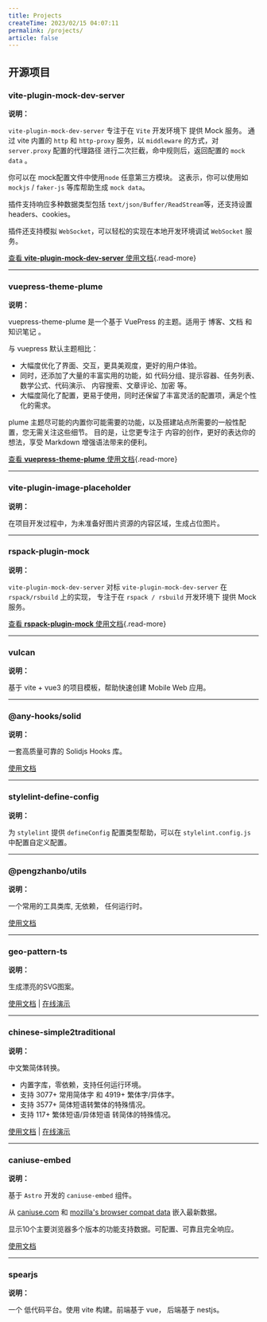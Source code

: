 ```yaml
---
title: Projects
createTime: 2023/02/15 04:07:11
permalink: /projects/
article: false
---
```


## 开源项目

### vite-plugin-mock-dev-server

<NpmBadgeGroup repo="pengzhanbo/vite-plugin-mock-dev-server">
  <NpmBadge type="stars" />
  <NpmBadge type="version" label="npm" />
  <NpmBadge type="dm" />
  <NpmBadge type="dt" />
  <NpmBadge type="license" />
  <NpmBadge type="source" />
</NpmBadgeGroup>

**说明：**

`vite-plugin-mock-dev-server` 专注于在 `Vite` 开发环境下 提供 Mock 服务。
通过 vite 内置的 `http` 和 `http-proxy` 服务，以 `middleware` 的方式，对 `server.proxy` 配置的代理路径
进行二次拦截，命中规则后，返回配置的 `mock data` 。

你可以在 mock配置文件中使用`node` 任意第三方模块。 这表示，你可以使用如 `mockjs` / `faker-js` 等库帮助生成 `mock data`。

插件支持响应多种数据类型包括 `text/json/Buffer/ReadStream`等，还支持设置 headers、cookies。

插件还支持模拟 `WebSocket`，可以轻松的实现在本地开发环境调试 `WebSocket` 服务。

[查看 **vite-plugin-mock-dev-server** 使用文档](https://vite-plugin-mock-dev-server.netlify.app/){.read-more}

---

### vuepress-theme-plume

<NpmBadgeGroup repo="pengzhanbo/vuepress-theme-plume">
  <NpmBadge type="stars" />
  <NpmBadge type="version" label="npm" />
  <NpmBadge type="dy" />
  <NpmBadge type="license" />
  <NpmBadge type="source" />
</NpmBadgeGroup>

**说明：**

vuepress-theme-plume 是一个基于 VuePress 的主题。适用于 博客、文档 和 知识笔记 。

与 vuepress 默认主题相比：

- 大幅度优化了界面、交互，更具美观度，更好的用户体验。
- 同时，还添加了大量的丰富实用的功能，如 代码分组、提示容器、任务列表、数学公式、代码演示、 内容搜索、文章评论、加密 等。
- 大幅度简化了配置，更易于使用，同时还保留了丰富灵活的配置项，满足个性化的需求。

plume 主题尽可能的内置你可能需要的功能，以及搭建站点所需要的一般性配置，您无需关注这些细节。 目的是，让您更专注于 内容的创作，更好的表达你的想法，享受 Markdown 增强语法带来的便利。

[查看 **vuepress-theme-plume** 使用文档](https://theme-plume.vuejs.press/){.read-more}

---

### vite-plugin-image-placeholder

<NpmBadgeGroup repo="pengzhanbo/vite-plugin-image-placeholder">
  <NpmBadge type="stars" />
  <NpmBadge type="version" label="npm" />
  <NpmBadge type="dt" />
  <NpmBadge type="license" />
  <NpmBadge type="source" />
</NpmBadgeGroup>

**说明：**

在项目开发过程中，为未准备好图片资源的内容区域，生成占位图片。

---

### rspack-plugin-mock

<NpmBadgeGroup repo="pengzhanbo/rspack-plugin-mock">
  <NpmBadge type="stars" />
  <NpmBadge type="version" label="npm" />
  <NpmBadge type="dm" />
  <NpmBadge type="license" />
  <NpmBadge type="source" />
</NpmBadgeGroup>

**说明：**

`vite-plugin-mock-dev-server` 对标 `vite-plugin-mock-dev-server` 在 `rspack/rsbuild` 上的实现， 专注于在 `rspack / rsbuild` 开发环境下 提供 Mock 服务。

[查看 **rspack-plugin-mock** 使用文档](https://github.com/pengzhanbo/rspack-plugin-mock){.read-more}

---

### vulcan

<NpmBadgeGroup repo="pengzhanbo/vulcan">
  <NpmBadge type="stars" />
  <NpmBadge type="license" />
  <NpmBadge type="source" />
</NpmBadgeGroup>

**说明：**

基于 vite + vue3 的项目模板，帮助快速创建 Mobile Web 应用。

---

### @any-hooks/solid

<NpmBadgeGroup repo="any-hooks/solid-hooks" name="@any-hooks/solid">
  <NpmBadge type="stars" />
  <NpmBadge type="version" label="npm" />
  <NpmBadge type="license" />
  <NpmBadge type="source" />
</NpmBadgeGroup>

**说明：**

一套高质量可靠的 Solidjs Hooks 库。

[使用文档](https://solid-hooks.netlify.app/en-US)

---

### stylelint-define-config

<NpmBadgeGroup repo="stylelint-types/stylelint-define-config">
  <NpmBadge type="stars" />
  <NpmBadge type="version" label="npm" />
  <NpmBadge type="dt" />
  <NpmBadge type="license" />
  <NpmBadge type="source" />
</NpmBadgeGroup>

**说明：**

为 `stylelint` 提供 `defineConfig` 配置类型帮助，可以在 `stylelint.config.js` 中配置自定义配置。

---

### @pengzhanbo/utils

<NpmBadgeGroup repo="pengzhanbo/utils" name="@pengzhanbo/utils">
  <NpmBadge type="stars" />
  <NpmBadge type="version" label="npm" />
  <NpmBadge type="dm" />
  <NpmBadge type="license" />
  <NpmBadge type="source" />
</NpmBadgeGroup>

**说明：**

一个常用的工具类库, 无依赖， 任何运行时。

[使用文档](http://jsr.io/@pengzhanbo/utils)

---

### geo-pattern-ts

<NpmBadgeGroup repo="pengzhanbo/geo-pattern-ts">
  <NpmBadge type="stars" />
  <NpmBadge type="version" label="npm" />
  <NpmBadge type="license" />
  <NpmBadge type="source" />
</NpmBadgeGroup>

**说明：**

生成漂亮的SVG图案。

[使用文档](https://github.com/pengzhanbo/geo-pattern-ts) | [在线演示](geo-pattern.netlify.app)

---

### chinese-simple2traditional

<NpmBadgeGroup repo="pengzhanbo/chinese-simple2traditional">
  <NpmBadge type="stars" />
  <NpmBadge type="version" label="npm" />
  <NpmBadge type="dt" />
  <NpmBadge type="license" />
  <NpmBadge type="source" />
</NpmBadgeGroup>

**说明：**

中文繁简体转换。

- 内置字库，零依赖，支持任何运行环境。
- 支持 3077+ 常用简体字 和 4919+ 繁体字/异体字。
- 支持 3577+ 简体短语转繁体的特殊情况。
- 支持 117+ 繁体短语/异体短语 转简体的特殊情况。

[使用文档](https://github.com/pengzhanbo/chinese-simple2traditional) | [在线演示](https://han-convert.netlify.app/)

---

### caniuse-embed

<NpmBadgeGroup repo="pengzhanbo/caniuse-embed">
  <NpmBadge type="stars" />
  <NpmBadge type="license" />
  <NpmBadge type="source" />
</NpmBadgeGroup>

**说明：**

基于 `Astro` 开发的 `caniuse-embed` 组件。

从 [caniuse.com](https://caniuse.com/) 和 [mozilla's browser compat data](https://github.com/mdn/browser-compat-data) 嵌入最新数据。

显示10个主要浏览器多个版本的功能支持数据。可配置、可靠且完全响应。

[使用文档](https://caniuse-embed.vercel.app/zh-CN)

---

### spearjs

<NpmBadgeGroup repo="pengzhanbo/spearjs">
  <NpmBadge type="stars" />
  <NpmBadge type="license" />
  <NpmBadge type="source" />
</NpmBadgeGroup>

**说明：**

一个 低代码平台。使用 vite 构建。前端基于 vue， 后端基于 nestjs。
